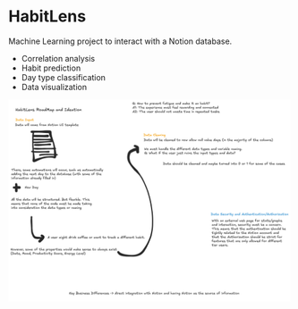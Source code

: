 # HabitLens
Machine Learning project to interact with a Notion database. 

- Correlation analysis
- Habit prediction
- Day type classification
- Data visualization

![ideation.png](ideation.png)